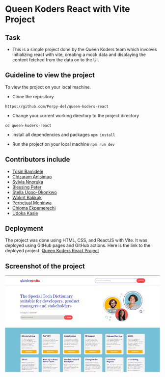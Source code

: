 # Queen Koders React with Vite Project

## Task

- This is a simple project done by the Queen Koders team which involves initializing react with vite, creating a mock data and displaying the content fetched from the data on to the UI.

 ## Guideline to view the project

 To view the project on your local machine.
 - Clone the repository 

 ``https://github.com/Perpy-del/queen-koders-react``

 - Change your current working directory to the project directory

 ``cd queen-koders-react``

 - Install all dependencies and packages
 ``npm install``

 - Run the project on your local machine
 ``npm run dev``

 ## Contributors include
 - [Tosin Bamidele](https://github.com/TosinMary) 
 - [Chizaram Anisimuo](https://github.com/thezaram)
 - [Sylvia Nnoruka](https://github.com/SYLVIANNORUKA)
 - [Blessing Peter](https://github.com/blessingpeters)
 - [Stella Ugoo-Okonkwo](https://github.com/Ozyugoo)
 - [Wokrit Bakkuk](https://github.com/wokrit)
 - [Perpetual Meninwa](https://github.com/Perpy-del)
 - [Chioma Ekpemerechi](https://github.com/codiadem)
 - [Udoka Kasie](https://github.com/UdokaSuccess)

 ## Deployment
 The project was done using HTML, CSS, and ReactJS with Vite. It was deployed using GitHub pages and GitHub actions. Here is the link to the deployed project.
 [Queen Koders React Project](https://perpy-del.github.io/queen-koders-react)

 ## Screenshot of the project
![QK ECommerce](./public/Screenshot.png)